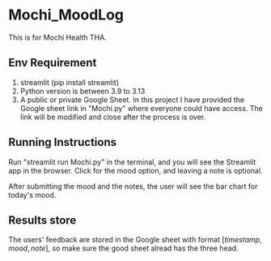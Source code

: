 # Mochi_MoodLog
This is for Mochi Health THA.

## Env Requirement
 1. streamlit (pip install streamlit)
 2. Python version is between 3.9 to 3.13
 3. A public or private Google Sheet.
    In this project I have provided the Google sheet link in "Mochi.py" where everyone could have access. The link will be modified and close after the process is over.

## Running Instructions
Run "streamlit run Mochi.py" in the terminal, and you will see the Streamlit app in the browser.
Click for the mood option, and leaving a note is optional.

After submitting the mood and the notes, the user will see the bar chart for today's mood.


## Results store
The users' feedback are stored in the Google sheet with format $[timestamp, mood, note]$, so make sure the good sheet alread has the three head.
